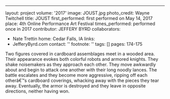---
layout: project
volume: '2017'
image: JOUST.jpg
photo_credit: Wayne Twitchell
title: JOUST
first_performed: first performed on May 14, 2017
place: 4th Online Performance Art Festival
times_performed: performed once in 2017
contributor: JEFFERY BYRD
collaborators:
- Nate Trettin
home: Cedar Falls, IA
links:
- JefferyByrd.com
contact: ''
footnote: ''
tags: []
pages: 174-175



Two figures covered in cardboard assemblages meet in a wooded area. Their appearance evokes both colorful robots and armored knights. They shake noisemakers as they approach each other. They move awkwardly about and begin to attack one another with their long noodly lances. The battle escalates and they become more aggressive, ripping off each otherâ€™s cardboard coverings, whacking away with the pieces they tear away. Eventually, the armor is destroyed and they leave in opposite directions, neither having won.
